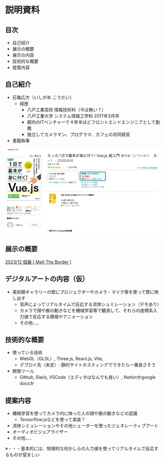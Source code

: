 # 説明資料

## 目次

- 自己紹介
- 展示の概要
- 展示の内容
- 技術的な概要
- 提案内容

## 自己紹介

- 石亀広大（いしがめ こうだい）
    - 経歴
        - 八戸工業高校 情報技術科（今は無い？）
        - 八戸工業大学 システム情報工学科 2017年3月卒
        - 都内のITベンチャーで４年半ほどフロントエンドエンジニアとして勤務
        - 独立してカメラマン、プログラマ、カフェの共同経営
- 書籍執筆

![スクリーンショット 2023-05-11 23.09.06.png](./img/book.png)

## 展示の概要

[2023/12 個展 [ Melt The Border ]](meta.md)

## デジタルアートの内容（仮）

- 美術館ギャラリーの壁にプロジェクターやカメラ・マイク等を使って壁に映し出す
    - 音声によってリアルタイムで反応する流体シュミレーション（デモあり）
    - カメラで顔や腕の動きなどを機械学習等で観測して、それらの座標系入力値で反応する模様やアニメーション
    - その他、、、

## 技術的な概要

- 使っている技術
    - WebGL（GLSL）, Three.js, React.js, Vite,
    - デプロイ先（未定）: 静的サイトホスティングでできたら一番良さそう
- 開発ツール
    - Github, Slack, VSCode（エディタはなんでも良い）, Notionかgoogle docsか

## 提案内容

- 機械学習を使ってカメラ内に映った人の顔や腕の動きなどの認識
    - Tensorflow.jsなどを使って実装？
- 流体シミュレーションやその他シェーダーを使ったジェネレーティブアート
- オーディオビジュアライザー
- その他、、、

※・・・基本的には、物理的な何かしらの入力値を使ってリアルタイムで反応するものが望ましい